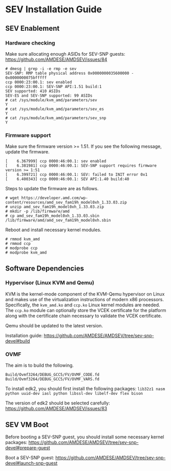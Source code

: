 # SEV Installation Guide

## SEV Enablement

### Hardware checking

Make sure allocating enough ASIDs for SEV-SNP guests:
https://github.com/AMDESE/AMDSEV/issues/84

```
# dmesg | grep -i -e rmp -e sev
SEV-SNP: RMP table physical address 0x0000000035600000 - 0x0000000075bfffff
ccp 0000:23:00.1: sev enabled
ccp 0000:23:00.1: SEV-SNP API:1.51 build:1
SEV supported: 410 ASIDs
SEV-ES and SEV-SNP supported: 99 ASIDs
# cat /sys/module/kvm_amd/parameters/sev
Y
# cat /sys/module/kvm_amd/parameters/sev_es 
Y
# cat /sys/module/kvm_amd/parameters/sev_snp 
Y
```

### Firmware support

Make sure the firmware version >= 1.51. If you see the following message, update the firmware.

```
[    6.367999] ccp 0000:46:00.1: sev enabled
[    6.381981] ccp 0000:46:00.1: SEV-SNP support requires firmware version >= 1:51
[    6.399721] ccp 0000:46:00.1: SEV: failed to INIT error 0x1
[    6.400343] ccp 0000:46:00.1: SEV API:1.40 build:40
```

Steps to update the firmware are as follows.

```
# wget https://developer.amd.com/wp-content/resources/amd_sev_fam19h_model0xh_1.33.03.zip
# unzip amd_sev_fam19h_model0xh_1.33.03.zip
# mkdir -p /lib/firmware/amd
# cp amd_sev_fam19h_model0xh_1.33.03.sbin /lib/firmware/amd/amd_sev_fam19h_model0xh.sbin
```

Reboot and install necessary kernel modules.

```
# rmmod kvm_amd
# rmmod ccp
# modprobe ccp
# modprobe kvm_amd
```

## Software Dependencies

### Hypervisor (Linux KVM and Qemu)

KVM is the kernel-mode component of the KVM-Qemu hypervisor on Linux and makes use of the virtualization instructions of modern x86 processors.
Specifically, the `kvm_amd.ko` and `ccp.ko` Linux kernel modules are needed. The `ccp.ko` module can optionally store the VCEK certificate for the platform along with the certificate chain necessary to validate the VCEK certificate.

Qemu should be updated to the latest version.

Installation guide:
https://github.com/AMDESE/AMDSEV/tree/sev-snp-devel#build


### OVMF

The aim is to build the following.

```
Build/Ovmf3264/DEBUG_GCC5/FV/OVMF_CODE.fd
Build/Ovmf3264/DEBUG_GCC5/FV/OVMF_VARS.fd
```

To install edk2, you should first install the following packages:
`lib32z1 nasm python uuid-dev iasl python libssl-dev libelf-dev flex bison`

The version of edk2 should be selected carefully:
https://github.com/AMDESE/AMDSEV/issues/83


## SEV VM Boot

Before booting a SEV-SNP guest, you should install some necessary kernel packages:
https://github.com/AMDESE/AMDSEV/tree/sev-snp-devel#prepare-guest

Boot a SEV-SNP guest:
https://github.com/AMDESE/AMDSEV/tree/sev-snp-devel#launch-snp-guest
